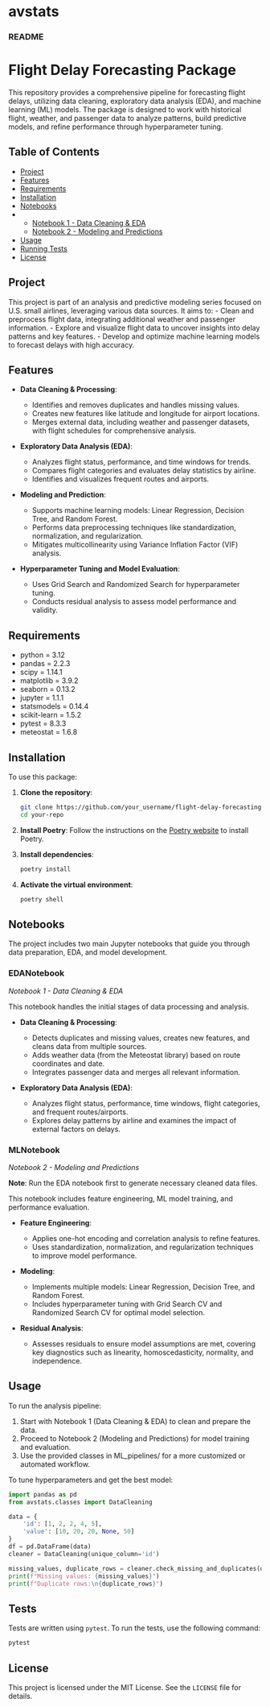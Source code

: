 # avstats
### README

# Flight Delay Forecasting Package

This repository provides a comprehensive pipeline for forecasting flight delays, utilizing data cleaning, exploratory data analysis (EDA), and machine learning (ML) models. The package is designed to work with historical flight, weather, and passenger data to analyze patterns, build predictive models, and refine performance through hyperparameter tuning.

## Table of Contents

- [Project](#project)
- [Features](#features)
- [Requirements](#requirements)
- [Installation](#installation)
- [Notebooks](#notebooks)
- - [Notebook 1 - Data Cleaning & EDA](#EDANotebook)
  - [Notebook 2 - Modeling and Predictions](#MLNotebook)
- [Usage](#usage)
- [Running Tests](#tests)
- [License](#license)


## Project

This project is part of an analysis and predictive modeling series focused on U.S. small airlines, leveraging various data sources. It aims to:
    - Clean and preprocess flight data, integrating additional weather and passenger information.
    - Explore and visualize flight data to uncover insights into delay patterns and key features.
    - Develop and optimize machine learning models to forecast delays with high accuracy.
    

## Features

- **Data Cleaning & Processing**:
    - Identifies and removes duplicates and handles missing values.
    - Creates new features like latitude and longitude for airport locations.
    - Merges external data, including weather and passenger datasets, with flight schedules for comprehensive analysis.

- **Exploratory Data Analysis (EDA)**:
    - Analyzes flight status, performance, and time windows for trends.
    - Compares flight categories and evaluates delay statistics by airline.
    - Identifies and visualizes frequent routes and airports.

- **Modeling and Prediction**:
    - Supports machine learning models: Linear Regression, Decision Tree, and Random Forest.
    - Performs data preprocessing techniques like standardization, normalization, and regularization.
    - Mitigates multicollinearity using Variance Inflation Factor (VIF) analysis.

- **Hyperparameter Tuning and Model Evaluation**:
    - Uses Grid Search and Randomized Search for hyperparameter tuning.
    - Conducts residual analysis to assess model performance and validity.

## Requirements

- python = 3.12
- pandas = 2.2.3
- scipy = 1.14.1
- matplotlib = 3.9.2
- seaborn = 0.13.2
- jupyter = 1.1.1
- statsmodels = 0.14.4
- scikit-learn = 1.5.2
- pytest = 8.3.3
- meteostat = 1.6.8

## Installation

To use this package:

1. **Clone the repository**:
    ```sh
    git clone https://github.com/your_username/flight-delay-forecasting.git
    cd your-repo
    ```

2. **Install Poetry**:
    Follow the instructions on the [Poetry website](https://python-poetry.org/docs/#installation) to install Poetry.


3. **Install dependencies**:
    ```sh
    poetry install
    ```

4. **Activate the virtual environment**:
    ```sh
    poetry shell
    ```

## Notebooks

The project includes two main Jupyter notebooks that guide you through data preparation, EDA, and model development.

### EDANotebook

*Notebook 1 - Data Cleaning & EDA*

This notebook handles the initial stages of data processing and analysis.

- **Data Cleaning & Processing**:
    - Detects duplicates and missing values, creates new features, and cleans data from multiple sources.
    - Adds weather data (from the Meteostat library) based on route coordinates and date.
    - Integrates passenger data and merges all relevant information.

- **Exploratory Data Analysis (EDA)**:
    - Analyzes flight status, performance, time windows, flight categories, and frequent routes/airports.
    - Explores delay patterns by airline and examines the impact of external factors on delays.


### MLNotebook

*Notebook 2 - Modeling and Predictions*

**Note**: Run the EDA notebook first to generate necessary cleaned data files.

This notebook includes feature engineering, ML model training, and performance evaluation.

- **Feature Engineering**:
    - Applies one-hot encoding and correlation analysis to refine features.
    - Uses standardization, normalization, and regularization techniques to improve model performance.

- **Modeling**:
    - Implements multiple models: Linear Regression, Decision Tree, and Random Forest.
    - Includes hyperparameter tuning with Grid Search CV and Randomized Search CV for optimal model selection.

- **Residual Analysis**:
    - Assesses residuals to ensure model assumptions are met, covering key diagnostics such as linearity, homoscedasticity, normality, and independence.

## Usage

To run the analysis pipeline:

1. Start with Notebook 1 (Data Cleaning & EDA) to clean and prepare the data.
2. Proceed to Notebook 2 (Modeling and Predictions) for model training and evaluation.
3. Use the provided classes in ML_pipelines/ for a more customized or automated workflow.

To tune hyperparameters and get the best model:

```python
import pandas as pd
from avstats.classes import DataCleaning

data = {
    'id': [1, 2, 2, 4, 5],
    'value': [10, 20, 20, None, 50]
}
df = pd.DataFrame(data)
cleaner = DataCleaning(unique_column='id')

missing_values, duplicate_rows = cleaner.check_missing_and_duplicates(df)
print(f"Missing values: {missing_values}")
print(f"Duplicate rows:\n{duplicate_rows}")
```

## Tests

Tests are written using `pytest`. To run the tests, use the following command:

```sh
pytest
```

## License

This project is licensed under the MIT License. See the `LICENSE` file for details.
